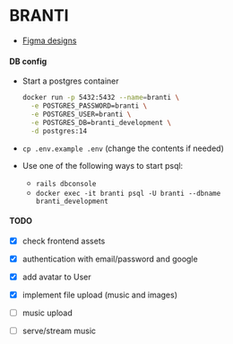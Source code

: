 # BRANTI

- [Figma designs](https://www.figma.com/file/xFZdSZWxf3ch9FFZs8uUsh/BRANTI)

<!-- This README would normally document whatever steps are necessary to get the -->
<!-- application up and running. -->

<!-- Things you may want to cover: -->

<!-- * Ruby version -->

<!-- * System dependencies -->

<!-- * Configuration -->

<!-- * Database creation -->

#### DB config

* Start a postgres container

    ```bash
    docker run -p 5432:5432 --name=branti \
      -e POSTGRES_PASSWORD=branti \
      -e POSTGRES_USER=branti \
      -e POSTGRES_DB=branti_development \
      -d postgres:14
    ```

* `cp .env.example .env` (change the contents if needed)

* Use one of the following ways to start psql:
  
  * `rails dbconsole`
  * `docker exec -it branti psql -U branti --dbname branti_development`

<!-- * Database initialization -->

<!-- * How to run the test suite -->

<!-- * Services (job queues, cache servers, search engines, etc.) -->

<!-- * Deployment instructions -->

<!-- * ... -->

#### TODO

  - [x] check frontend assets
  - [x] authentication with email/password and google
  - [x] add avatar to User
  - [x] implement file upload (music and images)
  - [ ] music upload
  - [ ] serve/stream music

